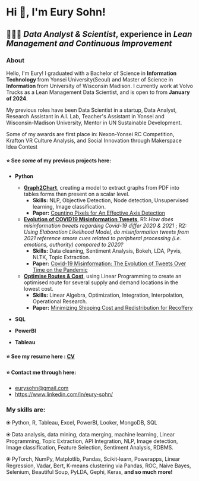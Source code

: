 # Hi 👋, I'm Eury Sohn!

 ## 👩🏻‍💻 <i>Data Analyst & Scientist</i>, experience in <i>Lean Management and Continuous Improvement </i>

### About
Hello, I'm Eury! I graduated with a Bachelor of Science in <b> Information Technology </b> from Yonsei University(Seoul) and Master of Science in <b> Information </b> from University of Wisconsin Madison. I currently work at Volvo Trucks as a Lean Management Data Scientist, and is open to from <b> January of 2024</b>. 

My previous roles have been Data Scientist in a startup, Data Analyst, Research Assistant in A.I. Lab, Teacher's Assistant in Yonsei and Wisconsin-Madison University, Mentor in UN Sustainable Development. 

Some of my awards are first place in: Nexon-Yonsei RC Competition, Krafton VR Culture Analysis, and Social Innovation through Makerspace Idea Contest

#### ⭐ See _some_ of my previous projects here: 
* **Python**
     * **[Graph2Chart](Python/Graph2Chart)**, creating a model to extract graphs from PDF into tables forms then present on a scalar level.
        * **Skills:** NLP, Objective Detection, Node detection, Unsupervised learning, Image classification.
        * **Paper:** [Counting Pixels for An Effective Axis Detection](IEEE_IRI_2022.pdf)  
     * **[Evolution of COVID19 Misinformation Tweets](Python/Evolution%20of%20COVID19%20Misinformation%20Tweets)**, R1: _How does misinformation tweets regarding Covid-19 differ 2020 & 2021_ ; R2: _Using Elaboration Likelihood Model, do misinformation tweets from 2021 reference smore cues related to peripheral processing (i.e. emotions, authority) compared to 2020?_
        * **Skills:** Data cleaning, Sentiment Analysis, Bokeh, LDA, Pyvis, NLTK, Topic Extraction.
        * **Paper:** [Covid-19 Misinformation: The Evolution of Tweets Over Time on the Pandemic](Python/Evolution%20of%20COVID19%20Misinformation%20Tweets/Covid-19%20misinformation.pdf)
     * **[Optimise Routes & Cost](Python/Optimise%20Routes%20%26%20Cost)**, using Linear Programming to create an optimised route for several supply and demand locations in the lowest cost.
        * **Skills:** Linear Algebra, Optimization, Integration, Interpolation, Operational Research.
        * **Paper:** [Minimizing Shipping Cost and Redistribution for Recoffery](Python/Optimise%20Routes%20%26%20Cost/orms.pdf)

* **SQL**
* **PowerBI**
* **Tableau**

#### ⭐ See my resume here : [CV](ES_RESUME(fixed)July.pdf)
#### ⭐ Contact me through here: 
* eurysohn@gmail.com 
* https://www.linkedin.com/in/eury-sohn/

### My skills are: 

⦿ Python, R, Tableau, Excel, PowerBI, Looker, MongoDB, SQL 

⦿ Data analysis, data mining, data merging, machine learning, Linear Programming, Topic Extraction, API Integration, NLP, Image detection, Image classification, Feature Selection, Sentiment Analysis, RDBMS. 

⦿  PyTorch, NumPy, Matplotlib, Pandas, Scikit‑learn, Powerapps, Linear Regression, Vadar, Bert, K‑means clustering via Pandas, ROC, Naive Bayes, Selenium, Beautiful Soup, PyLDA, Gephi, Keras, <b> and so much more! </b> 

